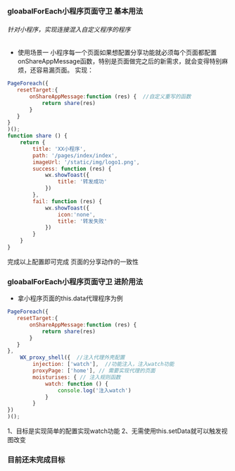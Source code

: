 ###  gloabalForEach小程序页面守卫 基本用法
###### 针对小程序，实现连接混入自定义程序的程序

    
-  使用场景一
小程序每一个页面如果想配置分享功能就必须每个页面都配置onShareAppMessage函数，特别是页面做完之后的新需求，就会变得特别麻烦，还容易漏页面。
实现：
```javascript
PageForeach({
   resetTarget:{
       onShareAppMessage:function (res) {  //自定义重写的函数
           return share(res)
       }
   }
}
)();
function share () {
	return {
        title: 'XX小程序',
        path: '/pages/index/index',
        imageUrl: '/static/img/logo1.png',
        success: function (res) {
            wx.showToast({
                title: '转发成功'
            })
        },
        fail: function (res) {
            wx.showToast({
                icon:'none',
                title: '转发失败'
            })
        }
    }
}
```
完成以上配置即可完成 页面的分享动作的一致性


###  gloabalForEach小程序页面守卫 进阶用法
- 拿小程序页面的this.data代理程序为例

```javascript
PageForeach({
   resetTarget:{
       onShareAppMessage:function (res) {
           return share(res)
       }
   }
},
    WX_proxy_shell({  //注入代理外壳配置
        injection: ['watch'],  //功能注入，注入watch功能
        proxyPage: ['home'], // 需要实现代理的页面 
        moisturises: { // 注入规则函数
            watch: function () {
                console.log('注入watch')
            }
        }
})
)();
```
1、目标是实现简单的配置实现watch功能
2、无需使用this.setData就可以触发视图改变

### 目前还未完成目标

